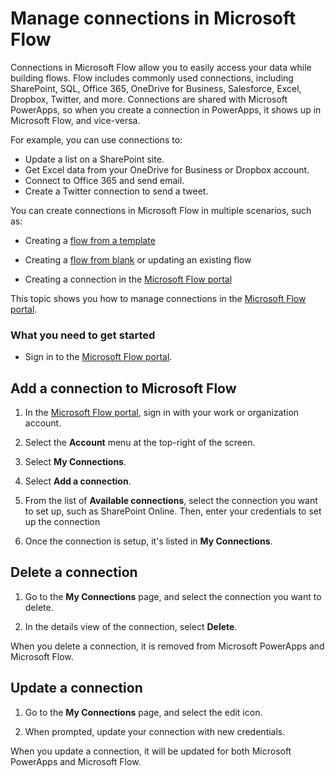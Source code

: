 <properties
    pageTitle="Manage connections | Microsoft Flow"
    description="Add or manage connections to SharePoint, SQL, OneDrive for Business, Salesforce, Office 365, OneDrive, DropBox, Twitter, Google Drive and more"
    services=""
    suite="flow"
    documentationCenter="na"
    authors="stepsic-microsoft-com"
    manager="erikre"
    editor=""
    tags=""/>

<tags
   ms.service="flow"
   ms.devlang="na"
   ms.topic="article"
   ms.tgt_pltfrm="na"
   ms.workload="na"
   ms.date="04/23/2016"
   ms.author="stepsic"/>

# Manage connections in Microsoft Flow
Connections in Microsoft Flow allow you to easily access your data while building flows. Flow includes commonly used connections, including SharePoint, SQL, Office 365, OneDrive for Business, Salesforce, Excel, Dropbox, Twitter, and more. Connections are shared with Microsoft PowerApps, so when you create a connection in PowerApps, it shows up in Microsoft Flow, and vice-versa.

For example, you can use connections to:

- Update a list on a SharePoint site.
- Get Excel data from your OneDrive for Business or Dropbox account.
- Connect to Office 365 and send email.
- Create a Twitter connection to send a tweet.

You can create connections in Microsoft Flow in multiple scenarios, such as:

- Creating a [flow from a template](https://flow.microsoft.com/documentation/get-started-logic-template/)

- Creating a [flow from blank](https://flow.microsoft.com/documentation/get-started-logic-flow/) or updating an existing flow

- Creating a connection in the [Microsoft Flow portal][1]

This topic shows you how to manage connections in the [Microsoft Flow portal][1].

### What you need to get started

- Sign in to the [Microsoft Flow portal][1].

## Add a connection to Microsoft Flow
1. In the [Microsoft Flow portal][1], sign in with your work or organization account.

1. Select the **Account** menu at the top-right of the screen.

1. Select **My Connections**.

1. Select **Add a connection**.

1. From the list of **Available connections**, select the connection you want to set up, such as SharePoint Online. Then, enter your credentials to set up the connection

1. Once the connection is setup, it's listed in **My Connections**.

## Delete a connection
1. Go to the **My Connections** page, and select the connection you want to delete.

1. In the details view of the connection, select **Delete**.

When you delete a connection, it is removed from Microsoft PowerApps and Microsoft Flow.

## Update a connection

1. Go to the **My Connections** page, and select the edit icon.

2. When prompted, update your connection with new credentials.

When you update a connection, it will be updated for both Microsoft PowerApps and Microsoft Flow.

<!--Reference links in article-->
[1]: https://flow.microsoft.com

